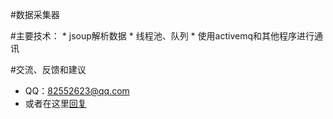 #数据采集器
	
#主要技术：
	* jsoup解析数据
	* 线程池、队列
	* 使用activemq和其他程序进行通讯 

#交流、反馈和建议

* QQ：82552623@qq.com
* 或者在这里[回复](<http://hi.baidu.com/enilu/item/af5e803d3d97a5179dc65e69>)

